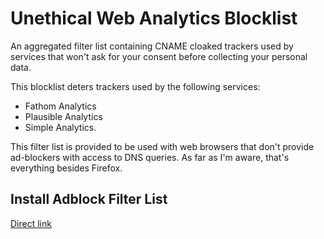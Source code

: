 # Unethical Web Analytics Blocklist

An aggregated filter list containing CNAME cloaked trackers used by services that won't ask for your consent before collecting your personal data.

This blocklist deters trackers used by the following services:
* Fathom Analytics
* Plausible Analytics
* Simple Analytics.

This filter list is provided to be used with web browsers that don't provide ad-blockers with access to DNS queries. As far as I'm aware, that's everything besides Firefox.

## Install Adblock Filter List

[Direct link](https://raw.githubusercontent.com/rogercomply/unethical-web-analytics/master/unethical-web-analytics.txt)
